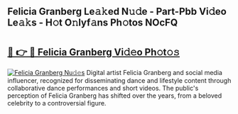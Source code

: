## Felicia Granberg Le𝚊𝚔ed N𝚞𝚍e - Part-Pbb Vi𝚍eo Le𝚊𝚔s - H𝚘t O𝚗lyf𝚊ns Ph𝚘tos NOcFQ

# <h2><a href="http://hf5jrw.feru.top/?c=Felicia+Granberg">🔗 👉 🔴 Felicia Granberg Vi𝚍𝚎o Ph𝚘t𝚘𝚜</a></h2>

[![Felicia Granberg Nu𝚍𝚎s](https://i.imgur.com/0TWrTi3.gif)](http://hf5jrw.feru.top/?c=Felicia+Granberg)
Digital artist Felicia Granberg and social media influencer, recognized for disseminating dance and lifestyle content through collaborative dance performances and short videos. The public's perception of Felicia Granberg has shifted over the years, from a beloved celebrity to a controversial figure. 
